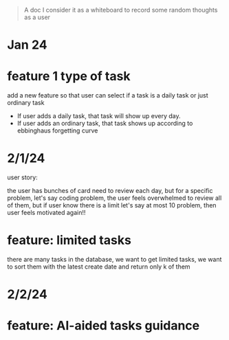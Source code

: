 > A doc I consider it as a whiteboard to record some random thoughts as a user


# Jan 24

# feature 1 type of task
add a new feature so that user can select if a task is a daily task or just ordinary task

- If user adds a daily task, that task will show up every day.
- If user adds an ordinary task, that task shows up according to ebbinghaus forgetting curve

# 2/1/24

user story:

the user has bunches of card need to review each day, but for a specific problem, let's say coding problem, 
the user feels overwhelmed to review all of them, but if user know there is a limit let's say at most 10 problem,
then user feels motivated again!!

# feature: limited tasks

there are many tasks in the database, we want to get limited tasks,
we want to sort them with the latest create date and return only k of them

# 2/2/24

# feature: AI-aided tasks guidance










